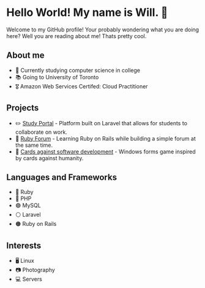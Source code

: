 # Hello World! My name is Will. :wave:

Welcome to my GitHub profile! Your probably wondering what you are doing here? Well you are reading about me! Thats pretty cool.

## About me

- 🏫 Currently studying computer science in college
- 📚 Going to University of Toronto
- 🎖️ Amazon Web Services Certifed: Cloud Practitioner

## Projects

- ✏️ [Study Portal](https://www.github.com/WillTheDeveloper/StudyPortal) - Platform built on Laravel that allows for students to collaborate on work.
- 💎 [Ruby Forum](https://github.com/WillTheDeveloper/RailsForum) - Learning Ruby on Rails while building a simple forum at the same time.
- 🎲 [Cards against software development](https://github.com/WillTheDeveloper/CardsAgainstSoftwareDevelopment) - Windows forms game inspired by cards against humanity.

## Languages and Frameworks

- 🔴 Ruby
- 🔵 PHP
- 🟣 MySQL
- ⚪ Laravel
- 🟠 Ruby on Rails

## Interests

- 🖥️ Linux
- 📷 Photography
- 💻 Servers
